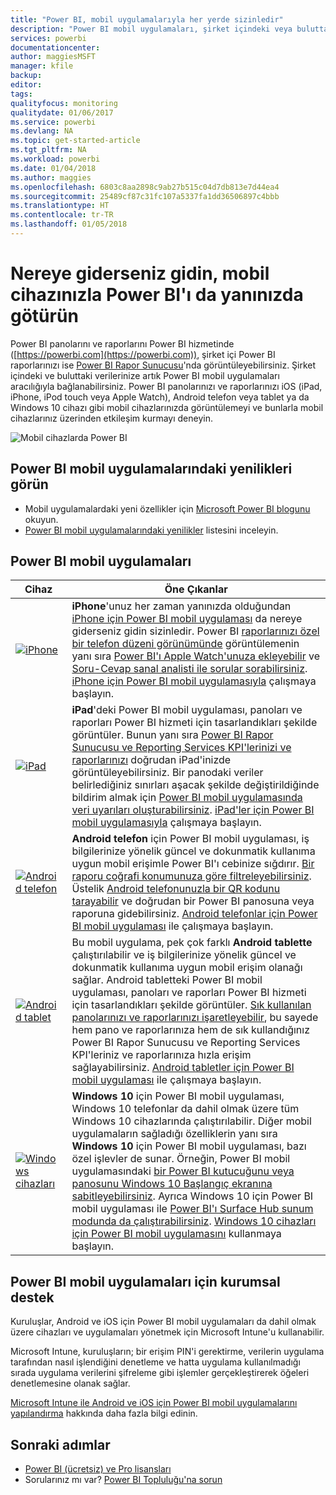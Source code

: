 ```yaml
---
title: "Power BI, mobil uygulamalarıyla her yerde sizinledir"
description: "Power BI mobil uygulamaları, şirket içindeki veya buluttaki verilerinize her zaman bağlı kalmanıza olanak sağlar. Power BI panolarını ve raporlarını mobil cihazınızda görüntüleyin."
services: powerbi
documentationcenter: 
author: maggiesMSFT
manager: kfile
backup: 
editor: 
tags: 
qualityfocus: monitoring
qualitydate: 01/06/2017
ms.service: powerbi
ms.devlang: NA
ms.topic: get-started-article
ms.tgt_pltfrm: NA
ms.workload: powerbi
ms.date: 01/04/2018
ms.author: maggies
ms.openlocfilehash: 6803c8aa2898c9ab27b515c04d7db813e7d44ea4
ms.sourcegitcommit: 25489cf87c31fc107a5337fa1dd36506897c4bbb
ms.translationtype: HT
ms.contentlocale: tr-TR
ms.lasthandoff: 01/05/2018
---
```

# <a name="take-power-bi-anywhere-in-mobile-apps-for-your-mobile-device"></a>Nereye giderseniz gidin, mobil cihazınızla Power BI'ı da yanınızda götürün
Power BI panolarını ve raporlarını Power BI hizmetinde ([https://powerbi.com](https://powerbi.com)), şirket içi Power BI raporlarınızı ise [Power BI Rapor Sunucusu](report-server/get-started.md)'nda görüntüleyebilirsiniz. Şirket içindeki ve buluttaki verilerinize artık Power BI mobil uygulamaları aracılığıyla bağlanabilirsiniz. Power BI panolarınızı ve raporlarınızı iOS (iPad, iPhone, iPod touch veya Apple Watch), Android telefon veya tablet ya da Windows 10 cihazı gibi mobil cihazlarınızda görüntülemeyi ve bunlarla mobil cihazlarınız üzerinden etkileşim kurmayı deneyin.

![Mobil cihazlarda Power BI](media/mobile-apps-for-mobile-devices/power-bi-mobile-apps-all-up.png)

## <a name="see-whats-new-in-the-power-bi-mobile-apps"></a>Power BI mobil uygulamalarındaki yenilikleri görün
* Mobil uygulamalardaki yeni özellikler için [Microsoft Power BI blogunu](https://powerbi.microsoft.com/blog/tag/mobile/) okuyun.
* [Power BI mobil uygulamalarındaki yenilikler](mobile-whats-new-in-the-mobile-apps.md) listesini inceleyin.

## <a name="the-power-bi-mobile-apps"></a>Power BI mobil uygulamaları
| **Cihaz** | **Öne Çıkanlar** |
| --- | --- |
| [![iPhone](media/mobile-apps-for-mobile-devices/iphone-logo-50-px.png)](mobile-iphone-app-get-started.md) |**iPhone**'unuz her zaman yanınızda olduğundan [iPhone için Power BI mobil uygulaması](mobile-iphone-app-get-started.md) da nereye giderseniz gidin sizinledir. Power BI [raporlarınızı özel bir telefon düzeni görünümünde](mobile-apps-view-phone-report.md) görüntülemenin yanı sıra [Power BI'ı Apple Watch'unuza ekleyebilir](mobile-apple-watch.md) ve [Soru-Cevap sanal analisti ile sorular sorabilirsiniz](mobile-apps-ios-qna.md). [iPhone için Power BI mobil uygulamasıyla](mobile-iphone-app-get-started.md) çalışmaya başlayın. |
| [![iPad](media/mobile-apps-for-mobile-devices/ipad-logo-50-px.png)](mobile-ipad-app-get-started.md) |**iPad**'deki Power BI mobil uygulaması, panoları ve raporları Power BI hizmeti için tasarlandıkları şekilde görüntüler. Bunun yanı sıra [Power BI Rapor Sunucusu ve Reporting Services KPI'lerinizi ve raporlarınızı](mobile-app-ssrs-kpis-mobile-on-premises-reports.md) doğrudan iPad'inizde görüntüleyebilirsiniz. Bir panodaki veriler belirlediğiniz sınırları aşacak şekilde değiştirildiğinde bildirim almak için [Power BI mobil uygulamasında veri uyarıları oluşturabilirsiniz](mobile-set-data-alerts-in-the-mobile-apps.md). [iPad'ler için Power BI mobil uygulamasıyla](mobile-ipad-app-get-started.md) çalışmaya başlayın. |
| [![Android telefon](media/mobile-apps-for-mobile-devices/android-phone-logo-50-px.png)](mobile-android-app-get-started.md) |**Android telefon** için Power BI mobil uygulaması, iş bilgilerinize yönelik güncel ve dokunmatik kullanıma uygun mobil erişimle Power BI'ı cebinize sığdırır. [Bir raporu coğrafi konumunuza göre filtreleyebilirsiniz](mobile-apps-geographic-filtering.md). Üstelik [Android telefonunuzla bir QR kodunu tarayabilir](mobile-apps-qr-code.md) ve doğrudan bir Power BI panosuna veya raporuna gidebilirsiniz. [Android telefonlar için Power BI mobil uygulaması](mobile-android-app-get-started.md) ile çalışmaya başlayın. |
| [![Android tablet](media/mobile-apps-for-mobile-devices/android-tablet-logo-50-px.png)](mobile-android-tablet-app-get-started.md) |Bu mobil uygulama, pek çok farklı **Android tablette** çalıştırılabilir ve iş bilgilerinize yönelik güncel ve dokunmatik kullanıma uygun mobil erişim olanağı sağlar. Android tabletteki Power BI mobil uygulaması, panoları ve raporları Power BI hizmeti için tasarlandıkları şekilde görüntüler. [Sık kullanılan panolarınızı ve raporlarınızı işaretleyebilir](mobile-apps-favorites.md), bu sayede hem pano ve raporlarınıza hem de sık kullandığınız Power BI Rapor Sunucusu ve Reporting Services KPI'leriniz ve raporlarınıza hızla erişim sağlayabilirsiniz. [Android tabletler için Power BI mobil uygulaması](mobile-android-tablet-app-get-started.md) ile çalışmaya başlayın. |
| [![Windows cihazları](media/mobile-apps-for-mobile-devices/win-10-logo-50-px.png)](desktop-getting-started.md) |**Windows 10** için Power BI mobil uygulaması, Windows 10 telefonlar da dahil olmak üzere tüm Windows 10 cihazlarında çalıştırılabilir. Diğer mobil uygulamaların sağladığı özelliklerin yanı sıra **Windows 10** için Power BI mobil uygulaması, bazı özel işlevler de sunar. Örneğin, Power BI mobil uygulamasındaki [bir Power BI kutucuğunu veya panosunu Windows 10 Başlangıç ekranına sabitleyebilirsiniz](mobile-pin-dashboard-start-screen-windows-10-phone-app.md). Ayrıca Windows 10 için Power BI mobil uygulaması ile [Power BI'ı Surface Hub sunum modunda da çalıştırabilirsiniz](mobile-windows-10-app-presentation-mode.md). [Windows 10 cihazları için Power BI mobil uygulamasını](mobile-windows-10-phone-app-get-started.md) kullanmaya başlayın. |

## <a name="enterprise-support-for-the-power-bi-mobile-apps"></a>Power BI mobil uygulamaları için kurumsal destek
Kuruluşlar, Android ve iOS için Power BI mobil uygulamaları da dahil olmak üzere cihazları ve uygulamaları yönetmek için Microsoft Intune'u kullanabilir.

Microsoft Intune, kuruluşların; bir erişim PIN'i gerektirme, verilerin uygulama tarafından nasıl işlendiğini denetleme ve hatta uygulama kullanılmadığı sırada uygulama verilerini şifreleme gibi işlemler gerçekleştirerek öğeleri denetlemesine olanak sağlar.

[Microsoft Intune ile Android ve iOS için Power BI mobil uygulamalarını yapılandırma](service-admin-mobile-intune.md) hakkında daha fazla bilgi edinin. 

## <a name="next-steps"></a>Sonraki adımlar
* [Power BI (ücretsiz) ve Pro lisansları](service-free-vs-pro.md)
* Sorularınız mı var? [Power BI Topluluğu'na sorun](http://community.powerbi.com/)


